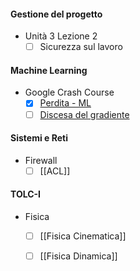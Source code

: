 #### Gestione del progetto
- Unità 3 Lezione 2
	- [ ] Sicurezza sul lavoro

#### Machine Learning
- Google Crash Course
	- [x] [Perdita - ML](https://developers.google.com/machine-learning/crash-course/linear-regression/loss?hl=it)
	- [ ] [Discesa del gradiente](https://developers.google.com/machine-learning/crash-course/linear-regression/gradient-descent?hl=it)

#### Sistemi e Reti
- Firewall
	- [ ] [[ACL]]

#### TOLC-I
- Fisica
	 - [ ] [[Fisica Cinematica]]
	 - [ ] [[Fisica Dinamica]]



